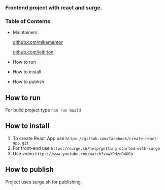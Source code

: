 
### Frontend project with react and surge.


### Table of Contents

- Maintainers:

  [github.com/mikementor](https://github.com/mikementor)

  	
		
  [github.com/leitirion](https://github.com/leitirion)
	 
- How to run
- How to install
- How to publish

## How to run
For build project type ```npm run build```

## How to install
1) To create React App use ```https://github.com/facebook/create-react-app.git```
2) For front-end use ```https://surge.sh/help/getting-started-with-surge```
3) Use video ```https://www.youtube.com/watch?v=wXDdznD4UGo```
## How to publish 
Project uses surge.sh for publishing. 

